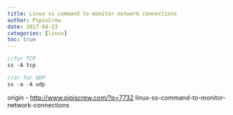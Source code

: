 ```yaml
---
title: Linux ss command to monitor network connections
author: PipisCrew
date: 2017-04-23
categories: [linux]
toc: true
---
```


```js
//for TCP
ss -A tcp

//or for UDP
ss -a -A udp
```

origin - http://www.pipiscrew.com/?p=7732 linux-ss-command-to-monitor-network-connections